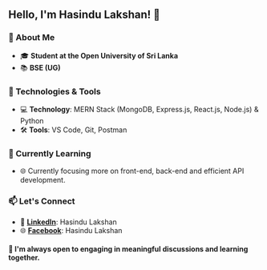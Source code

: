 ## Hello, I'm Hasindu Lakshan! 👋
### 🚀 About Me
- 🎓 **Student at the Open University of Sri Lanka**
- 📚 **BSE (UG)**
### 🔧 Technologies & Tools
- 💻 **Technology**: MERN Stack (MongoDB, Express.js, React.js, Node.js) & Python
- 🛠️ **Tools**: VS Code, Git, Postman
### 🌱 Currently Learning
- 🌐 Currently focusing more on front-end, back-end and efficient API development.
### 📫 Let's Connect
- 💼 [**LinkedIn**](https://www.linkedin.com/in/hasindulakshan/): Hasindu Lakshan
- 🌐 [**Facebook**](https://www.facebook.com/hasindu.lakshan.1272): Hasindu Lakshan
#### 💬 I'm always open to engaging in meaningful discussions and learning together.
